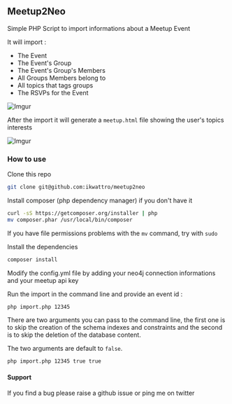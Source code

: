## Meetup2Neo

Simple PHP Script to import informations about a Meetup Event

It will import :

* The Event
* The Event's Group
* The Event's Group's Members
* All Groups Members belong to
* All topics that tags groups
* The RSVPs for the Event

![Imgur](http://i.imgur.com/iwzfxAg.png)

After the import it will generate a `meetup.html` file showing the user's topics interests 

![Imgur](http://i.imgur.com/EfbNEuJ.png)

### How to use

Clone this repo

```bash
git clone git@github.com:ikwattro/meetup2neo
```

Install composer (php dependency manager) if you don't have it

```bash
curl -sS https://getcomposer.org/installer | php
mv composer.phar /usr/local/bin/composer
```

If you have file permissions problems with the `mv` command, try with `sudo`

Install the dependencies
 
```bash
composer install
```

Modify the config.yml file by adding your neo4j connection informations and your meetup api key

Run the import in the command line and provide an event id :

```bash
php import.php 12345
```

There are two arguments you can pass to the command line, the first one is to skip the creation of the
schema indexes and constraints and the second is to skip the deletion of the database content.

The two arguments are default to `false`.

```bash
php import.php 12345 true true
```

#### Support

If you find a bug please raise a github issue or ping me on twitter